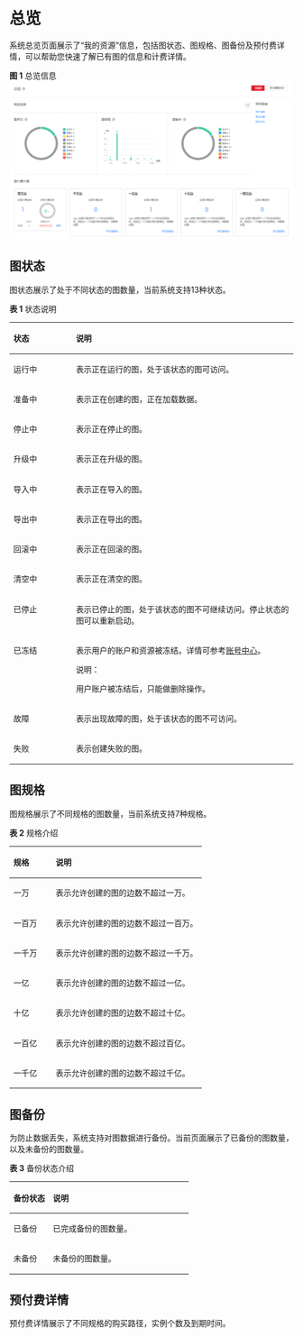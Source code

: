 # 总览<a name="ges_01_0012"></a>

系统总览页面展示了“我的资源”信息，包括图状态、图规格、图备份及预付费详情，可以帮助您快速了解已有图的信息和计费详情。

**图 1**  总览信息<a name="fig599281514148"></a>  
![](figures/总览信息.png "总览信息")

## 图状态<a name="section1559620433352"></a>

图状态展示了处于不同状态的图数量，当前系统支持13种状态。

**表 1**  状态说明

<a name="table283503615372"></a>
<table><thead align="left"><tr id="row1783610368371"><th class="cellrowborder" valign="top" width="22%" id="mcps1.2.3.1.1"><p id="p8836103614373"><a name="p8836103614373"></a><a name="p8836103614373"></a>状态</p>
</th>
<th class="cellrowborder" valign="top" width="78%" id="mcps1.2.3.1.2"><p id="p168361936133718"><a name="p168361936133718"></a><a name="p168361936133718"></a>说明</p>
</th>
</tr>
</thead>
<tbody><tr id="row128361836103718"><td class="cellrowborder" valign="top" width="22%" headers="mcps1.2.3.1.1 "><p id="p883613616371"><a name="p883613616371"></a><a name="p883613616371"></a>运行中</p>
</td>
<td class="cellrowborder" valign="top" width="78%" headers="mcps1.2.3.1.2 "><p id="p3836436203718"><a name="p3836436203718"></a><a name="p3836436203718"></a>表示正在运行的图，处于该状态的图可访问。</p>
</td>
</tr>
<tr id="row48361736173713"><td class="cellrowborder" valign="top" width="22%" headers="mcps1.2.3.1.1 "><p id="p38366362377"><a name="p38366362377"></a><a name="p38366362377"></a>准备中</p>
</td>
<td class="cellrowborder" valign="top" width="78%" headers="mcps1.2.3.1.2 "><p id="p10836193643713"><a name="p10836193643713"></a><a name="p10836193643713"></a>表示正在创建的图，正在加载数据。</p>
</td>
</tr>
<tr id="row54421454183814"><td class="cellrowborder" valign="top" width="22%" headers="mcps1.2.3.1.1 "><p id="p6905144174018"><a name="p6905144174018"></a><a name="p6905144174018"></a>停止中</p>
</td>
<td class="cellrowborder" valign="top" width="78%" headers="mcps1.2.3.1.2 "><p id="p290519448409"><a name="p290519448409"></a><a name="p290519448409"></a>表示正在停止的图。</p>
</td>
</tr>
<tr id="row544315419387"><td class="cellrowborder" valign="top" width="22%" headers="mcps1.2.3.1.1 "><p id="p0443205433816"><a name="p0443205433816"></a><a name="p0443205433816"></a>升级中</p>
</td>
<td class="cellrowborder" valign="top" width="78%" headers="mcps1.2.3.1.2 "><p id="p1444315415383"><a name="p1444315415383"></a><a name="p1444315415383"></a>表示正在升级的图。</p>
</td>
</tr>
<tr id="row1225919176337"><td class="cellrowborder" valign="top" width="22%" headers="mcps1.2.3.1.1 "><p id="p14260517163314"><a name="p14260517163314"></a><a name="p14260517163314"></a>导入中</p>
</td>
<td class="cellrowborder" valign="top" width="78%" headers="mcps1.2.3.1.2 "><p id="p8260617183316"><a name="p8260617183316"></a><a name="p8260617183316"></a>表示正在导入的图。</p>
</td>
</tr>
<tr id="row514721313336"><td class="cellrowborder" valign="top" width="22%" headers="mcps1.2.3.1.1 "><p id="p214717133337"><a name="p214717133337"></a><a name="p214717133337"></a>导出中</p>
</td>
<td class="cellrowborder" valign="top" width="78%" headers="mcps1.2.3.1.2 "><p id="p3147413103317"><a name="p3147413103317"></a><a name="p3147413103317"></a>表示正在导出的图。</p>
</td>
</tr>
<tr id="row7443145423819"><td class="cellrowborder" valign="top" width="22%" headers="mcps1.2.3.1.1 "><p id="p1644320549389"><a name="p1644320549389"></a><a name="p1644320549389"></a>回滚中</p>
</td>
<td class="cellrowborder" valign="top" width="78%" headers="mcps1.2.3.1.2 "><p id="p20443175483812"><a name="p20443175483812"></a><a name="p20443175483812"></a>表示正在回滚的图。</p>
</td>
</tr>
<tr id="row1262145810335"><td class="cellrowborder" valign="top" width="22%" headers="mcps1.2.3.1.1 "><p id="p526219581337"><a name="p526219581337"></a><a name="p526219581337"></a>清空中</p>
</td>
<td class="cellrowborder" valign="top" width="78%" headers="mcps1.2.3.1.2 "><p id="p82629581336"><a name="p82629581336"></a><a name="p82629581336"></a>表示正在清空的图。</p>
</td>
</tr>
<tr id="row13615548194017"><td class="cellrowborder" valign="top" width="22%" headers="mcps1.2.3.1.1 "><p id="p0615548124014"><a name="p0615548124014"></a><a name="p0615548124014"></a>已停止</p>
</td>
<td class="cellrowborder" valign="top" width="78%" headers="mcps1.2.3.1.2 "><p id="p4615194812407"><a name="p4615194812407"></a><a name="p4615194812407"></a>表示已停止的图，处于该状态的图不可继续访问。停止状态的图可以重新启动。</p>
</td>
</tr>
<tr id="row1690519446404"><td class="cellrowborder" valign="top" width="22%" headers="mcps1.2.3.1.1 "><p id="p65945619915"><a name="p65945619915"></a><a name="p65945619915"></a>已冻结</p>
</td>
<td class="cellrowborder" valign="top" width="78%" headers="mcps1.2.3.1.2 "><p id="p3474055319915"><a name="p3474055319915"></a><a name="p3474055319915"></a>表示用户的账户和资源被冻结。详情可参考<a href="https://support.huaweicloud.com/account_faq/zh-cn_topic_100012.html" target="_blank" rel="noopener noreferrer">账号中心</a>。</p>
<div class="note" id="note22891855163655"><a name="note22891855163655"></a><a name="note22891855163655"></a><span class="notetitle"> 说明： </span><div class="notebody"><p id="p4700110163655"><a name="p4700110163655"></a><a name="p4700110163655"></a>用户账户被冻结后，只能做删除操作。</p>
</div></div>
</td>
</tr>
<tr id="row2905444164015"><td class="cellrowborder" valign="top" width="22%" headers="mcps1.2.3.1.1 "><p id="p11905124416401"><a name="p11905124416401"></a><a name="p11905124416401"></a>故障</p>
</td>
<td class="cellrowborder" valign="top" width="78%" headers="mcps1.2.3.1.2 "><p id="p290514415403"><a name="p290514415403"></a><a name="p290514415403"></a>表示出现故障的图，处于该状态的图不可访问。</p>
</td>
</tr>
<tr id="row6196268319915"><td class="cellrowborder" valign="top" width="22%" headers="mcps1.2.3.1.1 "><p id="p1690554414018"><a name="p1690554414018"></a><a name="p1690554414018"></a>失败</p>
</td>
<td class="cellrowborder" valign="top" width="78%" headers="mcps1.2.3.1.2 "><p id="p119051444104010"><a name="p119051444104010"></a><a name="p119051444104010"></a>表示创建失败的图。</p>
</td>
</tr>
</tbody>
</table>

## 图规格<a name="section1497020466456"></a>

图规格展示了不同规格的图数量，当前系统支持7种规格。

**表 2**  规格介绍

<a name="table17259838164410"></a>
<table><thead align="left"><tr id="row1260143894420"><th class="cellrowborder" valign="top" width="22%" id="mcps1.2.3.1.1"><p id="p10260163864416"><a name="p10260163864416"></a><a name="p10260163864416"></a>规格</p>
</th>
<th class="cellrowborder" valign="top" width="78%" id="mcps1.2.3.1.2"><p id="p6260038154413"><a name="p6260038154413"></a><a name="p6260038154413"></a>说明</p>
</th>
</tr>
</thead>
<tbody><tr id="row16874149184912"><td class="cellrowborder" valign="top" width="22%" headers="mcps1.2.3.1.1 "><p id="p387484984913"><a name="p387484984913"></a><a name="p387484984913"></a>一万</p>
</td>
<td class="cellrowborder" valign="top" width="78%" headers="mcps1.2.3.1.2 "><p id="p4874164910493"><a name="p4874164910493"></a><a name="p4874164910493"></a>表示允许创建的图的边数不超过一万。</p>
</td>
</tr>
<tr id="row326093804417"><td class="cellrowborder" valign="top" width="22%" headers="mcps1.2.3.1.1 "><p id="p42601738174413"><a name="p42601738174413"></a><a name="p42601738174413"></a>一百万</p>
</td>
<td class="cellrowborder" valign="top" width="78%" headers="mcps1.2.3.1.2 "><p id="p6260838204417"><a name="p6260838204417"></a><a name="p6260838204417"></a>表示允许创建的图的边数不超过一百万。</p>
</td>
</tr>
<tr id="row11261123814412"><td class="cellrowborder" valign="top" width="22%" headers="mcps1.2.3.1.1 "><p id="p4261138164418"><a name="p4261138164418"></a><a name="p4261138164418"></a>一千万</p>
</td>
<td class="cellrowborder" valign="top" width="78%" headers="mcps1.2.3.1.2 "><p id="p5261538114412"><a name="p5261538114412"></a><a name="p5261538114412"></a>表示允许创建的图的边数不超过一千万。</p>
</td>
</tr>
<tr id="row526123884418"><td class="cellrowborder" valign="top" width="22%" headers="mcps1.2.3.1.1 "><p id="p7261538144417"><a name="p7261538144417"></a><a name="p7261538144417"></a>一亿</p>
</td>
<td class="cellrowborder" valign="top" width="78%" headers="mcps1.2.3.1.2 "><p id="p142611938194410"><a name="p142611938194410"></a><a name="p142611938194410"></a>表示允许创建的图的边数不超过一亿。</p>
</td>
</tr>
<tr id="row102614385442"><td class="cellrowborder" valign="top" width="22%" headers="mcps1.2.3.1.1 "><p id="p62616388444"><a name="p62616388444"></a><a name="p62616388444"></a>十亿</p>
</td>
<td class="cellrowborder" valign="top" width="78%" headers="mcps1.2.3.1.2 "><p id="p8261133824419"><a name="p8261133824419"></a><a name="p8261133824419"></a>表示允许创建的图的边数不超过十亿。</p>
</td>
</tr>
<tr id="row184851305010"><td class="cellrowborder" valign="top" width="22%" headers="mcps1.2.3.1.1 "><p id="p134811310500"><a name="p134811310500"></a><a name="p134811310500"></a>一百亿</p>
</td>
<td class="cellrowborder" valign="top" width="78%" headers="mcps1.2.3.1.2 "><p id="p1448313125013"><a name="p1448313125013"></a><a name="p1448313125013"></a>表示允许创建的图的边数不超过百亿。</p>
</td>
</tr>
<tr id="row62611738124414"><td class="cellrowborder" valign="top" width="22%" headers="mcps1.2.3.1.1 "><p id="p0261738164416"><a name="p0261738164416"></a><a name="p0261738164416"></a>一千亿</p>
</td>
<td class="cellrowborder" valign="top" width="78%" headers="mcps1.2.3.1.2 "><p id="p1426143818447"><a name="p1426143818447"></a><a name="p1426143818447"></a>表示允许创建的图的边数不超过千亿。</p>
</td>
</tr>
</tbody>
</table>

## 图备份<a name="section247295916508"></a>

为防止数据丢失，系统支持对图数据进行备份。当前页面展示了已备份的图数量，以及未备份的图数量。

**表 3**  备份状态介绍

<a name="table1512915115462"></a>
<table><thead align="left"><tr id="row171302517466"><th class="cellrowborder" valign="top" width="22%" id="mcps1.2.3.1.1"><p id="p8130105118460"><a name="p8130105118460"></a><a name="p8130105118460"></a>备份状态</p>
</th>
<th class="cellrowborder" valign="top" width="78%" id="mcps1.2.3.1.2"><p id="p1813016512461"><a name="p1813016512461"></a><a name="p1813016512461"></a>说明</p>
</th>
</tr>
</thead>
<tbody><tr id="row141301051134612"><td class="cellrowborder" valign="top" width="22%" headers="mcps1.2.3.1.1 "><p id="p1130135116468"><a name="p1130135116468"></a><a name="p1130135116468"></a>已备份</p>
</td>
<td class="cellrowborder" valign="top" width="78%" headers="mcps1.2.3.1.2 "><p id="p313010518463"><a name="p313010518463"></a><a name="p313010518463"></a>已完成备份的图数量。</p>
</td>
</tr>
<tr id="row713005112461"><td class="cellrowborder" valign="top" width="22%" headers="mcps1.2.3.1.1 "><p id="p1213075111469"><a name="p1213075111469"></a><a name="p1213075111469"></a>未备份</p>
</td>
<td class="cellrowborder" valign="top" width="78%" headers="mcps1.2.3.1.2 "><p id="p813045124614"><a name="p813045124614"></a><a name="p813045124614"></a>未备份的图数量。</p>
</td>
</tr>
</tbody>
</table>

## 预付费详情<a name="section1340820253524"></a>

预付费详情展示了不同规格的购买路径，实例个数及到期时间。

